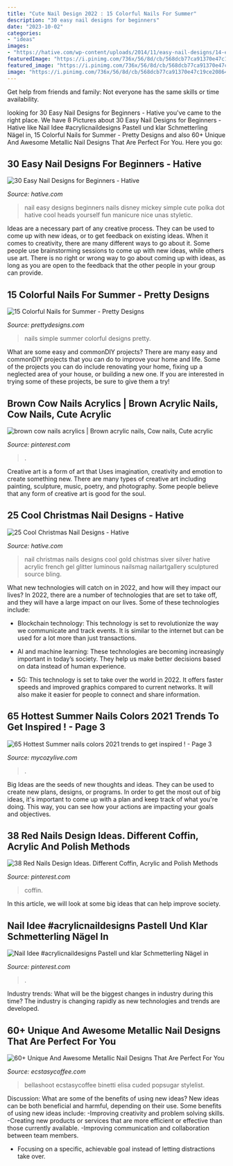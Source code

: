 ```yaml
---
title: "Cute Nail Design 2022 : 15 Colorful Nails For Summer"
description: "30 easy nail designs for beginners"
date: "2023-10-02"
categories:
- "ideas"
images:
- "https://hative.com/wp-content/uploads/2014/11/easy-nail-designs/14-easy-nail-designs-for-beginners.jpg"
featuredImage: "https://i.pinimg.com/736x/56/8d/cb/568dcb77ca91370e47c19ce20864e3e4.jpg"
featured_image: "https://i.pinimg.com/736x/56/8d/cb/568dcb77ca91370e47c19ce20864e3e4.jpg"
image: "https://i.pinimg.com/736x/56/8d/cb/568dcb77ca91370e47c19ce20864e3e4.jpg"
---
```



Get help from friends and family: Not everyone has the same skills or time availability.

	

		
looking for 30 Easy Nail Designs for Beginners - Hative you've came to the right place. We have 8 Pictures about 30 Easy Nail Designs for Beginners - Hative like Nail Idee #acrylicnaildesigns Pastell und klar Schmetterling Nägel in, 15 Colorful Nails for Summer - Pretty Designs and also 60+ Unique And Awesome Metallic Nail Designs That Are Perfect For You. Here you go:
		
    
## 30 Easy Nail Designs For Beginners - Hative

<img loading=lazy src="https://hative.com/wp-content/uploads/2014/11/easy-nail-designs/14-easy-nail-designs-for-beginners.jpg" onerror="this.onerror=null;this.src='https://tse3.mm.bing.net/th?id=OIP.BXEyKYcs6zdx4CWZnkmKeQHaJ4&amp;pid=15.1';" alt="30 Easy Nail Designs for Beginners - Hative">

_Source: hative.com_

>nail easy designs beginners nails disney mickey simple cute polka dot hative cool heads yourself fun manicure nice unas styletic. 

	

Ideas are a necessary part of any creative process. They can be used to come up with new ideas, or to get feedback on existing ideas. When it comes to creativity, there are many different ways to go about it. Some people use brainstorming sessions to come up with new ideas, while others use art. There is no right or wrong way to go about coming up with ideas, as long as you are open to the feedback that the other people in your group can provide.

    
## 15 Colorful Nails For Summer - Pretty Designs

<img loading=lazy src="https://www.prettydesigns.com/wp-content/uploads/2014/07/Simple-Colorful-Nails.jpg" onerror="this.onerror=null;this.src='https://tse2.mm.bing.net/th?id=OIP.mV3e2yE811co0FfbrbkdMQHaJ6&amp;pid=15.1';" alt="15 Colorful Nails for Summer - Pretty Designs">

_Source: prettydesigns.com_

>nails simple summer colorful designs pretty. 

	

What are some easy and commonDIY projects?
There are many easy and commonDIY projects that you can do to improve your home and life. Some of the projects you can do include renovating your home, fixing up a neglected area of your house, or building a new one. If you are interested in trying some of these projects, be sure to give them a try!

    
## Brown Cow Nails Acrylics | Brown Acrylic Nails, Cow Nails, Cute Acrylic

<img loading=lazy src="https://i.pinimg.com/736x/fd/13/5b/fd135b00a3ba726e820d9fbe2cc77503.jpg" onerror="this.onerror=null;this.src='https://tse2.mm.bing.net/th?id=OIP.f7d2GFtfZFbhnby4RSxYvAHaJ3&amp;pid=15.1';" alt="brown cow nails acrylics | Brown acrylic nails, Cow nails, Cute acrylic">

_Source: pinterest.com_

>. 

	

Creative art is a form of art that Uses imagination, creativity and emotion to create something new. There are many types of creative art including painting, sculpture, music, poetry, and photography. Some people believe that any form of creative art is good for the soul.

    
## 25 Cool Christmas Nail Designs - Hative

<img loading=lazy src="http://hative.com/wp-content/uploads/2014/11/christmas-nail-designs/11-cool-christmas-nail-designs.jpg" onerror="this.onerror=null;this.src='https://tse1.mm.bing.net/th?id=OIP.KBlOtUi4yY1dvZbQf5Vj0QHaGp&amp;pid=15.1';" alt="25 Cool Christmas Nail Designs - Hative">

_Source: hative.com_

>nail christmas nails designs cool gold chistmas siver silver hative acrylic french gel glitter luminous nailsmag nailartgallery sculptured source bling. 

	

What new technologies will catch on in 2022, and how will they impact our lives?
In 2022, there are a number of technologies that are set to take off, and they will have a large impact on our lives. Some of these technologies include: 
- Blockchain technology: This technology is set to revolutionize the way we communicate and track events. It is similar to the internet but can be used for a lot more than just transactions. 

- AI and machine learning: These technologies are becoming increasingly important in today’s society. They help us make better decisions based on data instead of human experience. 

- 5G: This technology is set to take over the world in 2022. It offers faster speeds and improved graphics compared to current networks. It will also make it easier for people to connect and share information.

    
## 65 Hottest Summer Nails Colors 2021 Trends To Get Inspired ! - Page 3

<img loading=lazy src="https://mycozylive.com/wp-content/uploads/2021/05/56.jpg" onerror="this.onerror=null;this.src='https://tse4.mm.bing.net/th?id=OIP.ajINWo6rMHiOsg1NjpyHmgHaLH&amp;pid=15.1';" alt="65 Hottest Summer nails colors 2021 trends to get inspired ! - Page 3">

_Source: mycozylive.com_

>. 

	

Big Ideas are the seeds of new thoughts and ideas. They can be used to create new plans, designs, or programs. In order to get the most out of big ideas, it's important to come up with a plan and keep track of what you're doing. This way, you can see how your actions are impacting your goals and objectives.

    
## 38 Red Nails Design Ideas. Different Coffin, Acrylic And Polish Methods

<img loading=lazy src="https://i.pinimg.com/736x/56/8d/cb/568dcb77ca91370e47c19ce20864e3e4.jpg" onerror="this.onerror=null;this.src='https://tse3.mm.bing.net/th?id=OIP._ExvXuHZ61z8wLirh_oG9QHaN1&amp;pid=15.1';" alt="38 Red Nails Design Ideas. Different Coffin, Acrylic and Polish Methods">

_Source: pinterest.com_

>coffin. 

	

In this article, we will look at some big ideas that can help improve society.

    
## Nail Idee #acrylicnaildesigns Pastell Und Klar Schmetterling Nägel In

<img loading=lazy src="https://i.pinimg.com/736x/c5/86/49/c5864931a7c6431dade6888fbb19d14f.jpg" onerror="this.onerror=null;this.src='https://tse2.mm.bing.net/th?id=OIP.YtdpAYQe09cFpi-yzZamDwHaLg&amp;pid=15.1';" alt="Nail Idee #acrylicnaildesigns Pastell und klar Schmetterling Nägel in">

_Source: pinterest.com_

>. 

	

Industry trends: What will be the biggest changes in industry during this time?
The industry is changing rapidly as new technologies and trends are developed.

    
## 60+ Unique And Awesome Metallic Nail Designs That Are Perfect For You

<img loading=lazy src="https://i2.wp.com/www.ecstasycoffee.com/wp-content/uploads/2016/12/Create-silver-metallic-French-tips-alongside-a-gradient-pink-polish.jpg?resize=600%2C899&amp;ssl=1" onerror="this.onerror=null;this.src='https://tse4.mm.bing.net/th?id=OIP.l072gyoRtv2TnQiYh-7F1gHaLG&amp;pid=15.1';" alt="60+ Unique And Awesome Metallic Nail Designs That Are Perfect For You">

_Source: ecstasycoffee.com_

>bellashoot ecstasycoffee binetti elisa cuded popsugar stylelist. 

	

Discussion: What are some of the benefits of using new ideas?
New ideas can be both beneficial and harmful, depending on their use. Some benefits of using new ideas include: 
-Improving creativity and problem solving skills.
-Creating new products or services that are more efficient or effective than those currently available.
-Improving communication and collaboration between team members. 
- Focusing on a specific, achievable goal instead of letting distractions take over.

